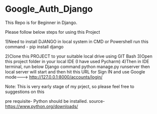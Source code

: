# Google_Auth_Django
This Repo is for Beginner in Django.

Please follow below steps for using this Project

1)Need to install DJANGO in local system
  in CMD or Powershell run this command - pip install django

2)Clone this PROJECT to your suitable local drive using GIT Bash
3)Open this project folder in your local IDE (I have used Pycharm)
4)Then in IDE terminal, run below Django command
  python manage.py runserver
         then local server will start and then hit this URL for Sign IN and use Google mode---> http://127.0.0.1:8000/accounts/login/ 



Note: This is very early stage of my prject, so please feel free to suggestions on this

pre requisite- Python should be installed. source- https://www.python.org/downloads/

